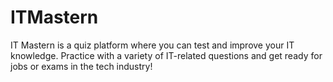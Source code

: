 # ITMastern
IT Mastern is a quiz platform where you can test and improve your IT knowledge. Practice with a variety of IT-related questions and get ready for jobs or exams in the tech industry!
